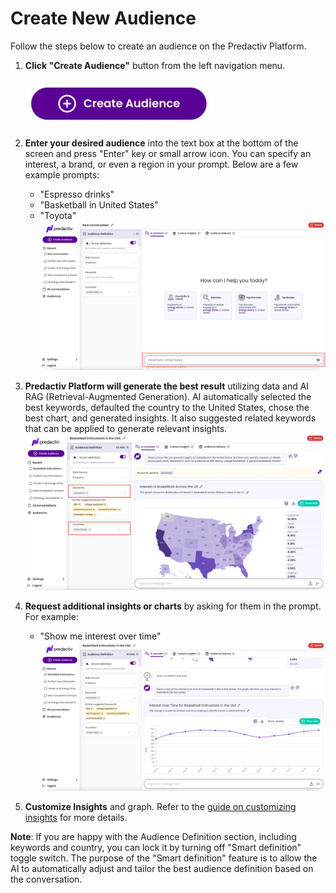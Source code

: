 # Create New Audience

Follow the steps below to create an audience on the Predactiv Platform.

1. **Click "Create Audience"** button from the left navigation menu.
   
   ![Create Audience](/images/help/create-audience-button.webp)

2. **Enter your desired audience** into the text box at the bottom of the screen and press "Enter" key or small arrow icon. You can specify an interest, a brand, or even a region in your prompt. Below are a few example prompts:
    - "Espresso drinks"
    - "Basketball in United States"
    - "Toyota"
![Prompt example](/images/help/prompt-example.webp)

3. **Predactiv Platform will generate the best result** utilizing data and AI RAG (Retrieval-Augmented Generation). AI automatically selected the best keywords, defaulted the country to the United States, chose the best chart, and generated insights. It also suggested related keywords that can be applied to generate relevant insights.  
![Insight example](/images/help/result-example-01.webp)

4. **Request additional insights or charts** by asking for them in the prompt.  
For example: 
    - "Show me interest over time"
![Insight example](/images/help/result-interest-over-time.webp)

5. **Customize Insights** and graph. Refer to the [guide on customizing insights](/help/audiences/customize-insights) for more details.

**Note**: If you are happy with the Audience Definition section, including keywords and country, you can lock it by turning off "Smart definition" toggle switch. The purpose of the "Smart definition" feature is to allow the AI to automatically adjust and tailor the best audience definition based on the conversation.